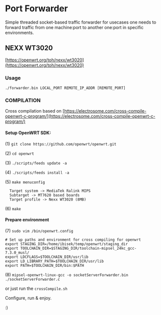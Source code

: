 # Port Forwarder

Simple threaded socket-based traffic forwarder for usecases one needs to forward traffic from one machine:port to another one:port in specific environments.

## NEXX WT3020

[https://openwrt.org/toh/nexx/wt3020](https://openwrt.org/toh/nexx/wt3020)

### Usage

`./forwarder.bin LOCAL_PORT REMOTE_IP_ADDR [REMOTE_PORT]` 

### COMPILATION

Cross compilation based on [https://electrosome.com/cross-compile-openwrt-c-program/](https://electrosome.com/cross-compile-openwrt-c-program/)

#### Setup OpenWRT SDK:

(1) `git clone https://github.com/openwrt/openwrt.git`

(2) `cd openwrt`

(3) `./scripts/feeds update -a`

(4) `./scripts/feeds install -a`

(5) `make menuconfig`
```
  Target system -> MediaTek Ralink MIPS
  Subtarget -> MT7620 based boards
  Target profile -> Nexx WT3020 (8MB)
```

(6) `make`


#### Prepare environment

(7) `sudo vim /bin/openwrt.config`
```
# Set up paths and environment for cross compiling for openwrt
export STAGING_DIR=/home/ibisek/temp/openwrt/staging_dir
export TOOLCHAIN_DIR=$STAGING_DIR/toolchain-mipsel_24kc_gcc-7.3.0_musl/
export LDCFLAGS=$TOOLCHAIN_DIR/usr/lib
export LD_LIBRARY_PATH=$TOOLCHAIN_DIR/usr/lib
export PATH=$TOOLCHAIN_DIR/bin:$PATH
```

(8) `mipsel-openwrt-linux-gcc -o socketServerForwarder.bin ./socketServerForwarder.c` 

or just run the 
`crossCompile.sh`

Configure, run & enjoy.

:)

